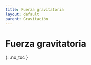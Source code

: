 ```yaml
---
title: Fuerza gravitatoria
layout: default
parent: Gravitación
---
```


# Fuerza gravitatoria
{: .no_toc }